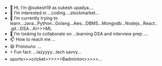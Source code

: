 - 👋 Hi, I’m @sukesh19 as sukesh upadya....
- 👀 I’m interested in ...coding....stockmarket...
- 🌱 I’m currently trying to learn...Java...Python...Golang...Aws...DBMS...Mongodb...Nodejs...React...git...DSA...AI>>>ML
- 💞️ I’m looking to collaborate on ...learning DSA and interview prep ....
- 📫 How to reach me ...
- 😄 Pronouns: ...
- ⚡ Fun fact: ...lazyyyy...tech savvy...
- sports>>>cricket>>>>>>Badminton>>>>>...

<!---
sukesh19/sukesh19 is a ✨ special ✨ repository because its `README.md` (this file) appears on your GitHub profile.
You can click the Preview link to take a look at your changes.
--->
